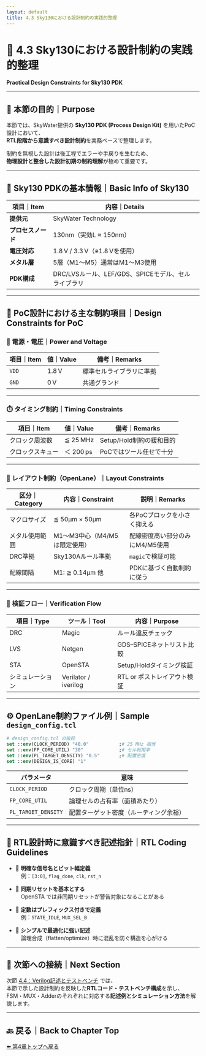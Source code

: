 ```yaml
---
layout: default
title: 4.3 Sky130における設計制約の実践的整理
---
```


# 🧱 4.3 Sky130における設計制約の実践的整理  
**Practical Design Constraints for Sky130 PDK**

---

## 📘 本節の目的｜Purpose

本節では、SkyWater提供の **Sky130 PDK (Process Design Kit)** を用いたPoC設計において、  
**RTL段階から意識すべき設計制約**を実務ベースで整理します。

制約を無視した設計は後工程でエラーや手戻りを生むため、  
**物理設計と整合した設計初期の制約理解**が極めて重要です。

---

## 🧱 Sky130 PDKの基本情報｜Basic Info of Sky130

| 項目｜Item           | 内容｜Details |
|----------------------|------------------|
| **提供元**           | SkyWater Technology |
| **プロセスノード**   | 130nm（実効L ≈ 150nm） |
| **電圧対応**         | 1.8 V / 3.3 V（※1.8 Vを使用） |
| **メタル層**         | 5層（M1〜M5）通常はM1〜M3使用 |
| **PDK構成**          | DRC/LVSルール、LEF/GDS、SPICEモデル、セルライブラリ |

---

## 📏 PoC設計における主な制約項目｜Design Constraints for PoC

### 🔋 電源・電圧｜Power and Voltage

| 項目｜Item | 値｜Value | 備考｜Remarks |
|------------|-----------|--------------------------|
| `VDD`      | 1.8 V     | 標準セルライブラリに準拠 |
| `GND`      | 0 V       | 共通グランド              |

---

### ⏱️ タイミング制約｜Timing Constraints

| 項目｜Item        | 値｜Value    | 備考｜Remarks |
|------------------|------------|-----------------------------|
| クロック周波数    | ≦ 25 MHz   | Setup/Hold制約の緩和目的     |
| クロックスキュー | ＜ 200 ps  | PoCではツール任せで十分       |

---

### 📐 レイアウト制約（OpenLane）｜Layout Constraints

| 区分｜Category    | 内容｜Constraint                                 | 説明｜Remarks                     |
|------------------|-----------------------------------------------|------------------------------|
| マクロサイズ     | ≦ 50µm × 50µm                                | 各PoCブロックを小さく抑える       |
| メタル使用範囲   | M1〜M3中心（M4/M5は限定使用）                  | 配線密度高い部分のみにM4/M5使用   |
| DRC準拠          | Sky130Aルール準拠                              | `magic`で検証可能               |
| 配線間隔         | M1: ≧ 0.14µm 他                               | PDKに基づく自動制約に従う         |

---

### 🧪 検証フロー｜Verification Flow

| 項目｜Type        | ツール｜Tool       | 内容｜Purpose                  |
|------------------|------------------|-----------------------------|
| DRC              | Magic            | ルール違反チェック            |
| LVS              | Netgen           | GDS–SPICEネットリスト比較    |
| STA              | OpenSTA          | Setup/Holdタイミング検証     |
| シミュレーション | Verilator / iverilog | RTL or ポストレイアウト検証 |

---

## ⚙️ OpenLane制約ファイル例｜Sample `design_config.tcl`

```tcl
# design_config.tcl の抜粋
set ::env(CLOCK_PERIOD) "40.0"           ;# 25 MHz 相当
set ::env(FP_CORE_UTIL) "30"             ;# セル利用率
set ::env(PL_TARGET_DENSITY) "0.5"       ;# 配置密度
set ::env(DESIGN_IS_CORE) "1"
```

| パラメータ        | 意味                              |
|-------------------|-----------------------------------|
| `CLOCK_PERIOD`    | クロック周期（単位ns）            |
| `FP_CORE_UTIL`    | 論理セルの占有率（面積あたり）    |
| `PL_TARGET_DENSITY` | 配置ターゲット密度（ルーティング余裕） |

---

## 📝 RTL設計時に意識すべき記述指針｜RTL Coding Guidelines

- 🧾 **明確な信号名とビット幅定義**  
 例：`[3:0]`, `flag_done`, `clk`, `rst_n`

- 🔁 **同期リセットを基本とする**  
 OpenSTA では非同期リセットが警告対象になることがある

- 🧩 **定数はプレフィックス付きで定義**  
 例：`STATE_IDLE`, `MUX_SEL_B`

- 🧱 **シンプルで最適化に強い記述**  
 論理合成（flatten/optimize）時に混乱を防ぐ構造を心がける

---

## 🔗 次節への接続｜Next Section

次節 [4.4：Verilog記述とテストベンチ](4.4_verilog_and_testbench.md) では、  
本節で示した設計制約を反映した**RTLコード・テストベンチ構成**を示し、  
FSM・MUX・Adderのそれぞれに対応する**記述例とシミュレーション方法**を解説します。

---

## 🔙 戻る｜Back to Chapter Top

[⬅️ 第4章トップへ戻る](README.md)
